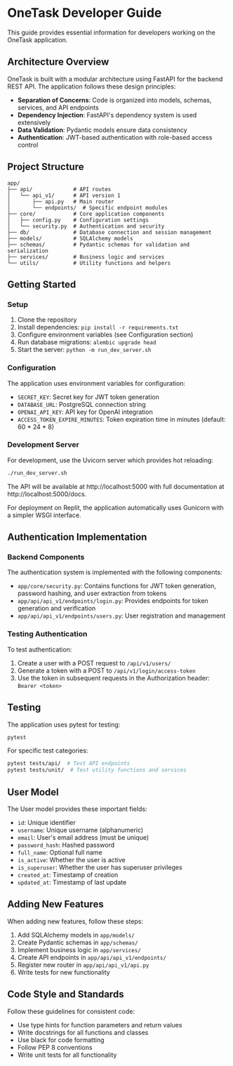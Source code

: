 # OneTask Developer Guide

This guide provides essential information for developers working on the OneTask application.

## Architecture Overview

OneTask is built with a modular architecture using FastAPI for the backend REST API. The application follows these design principles:

- **Separation of Concerns**: Code is organized into models, schemas, services, and API endpoints
- **Dependency Injection**: FastAPI's dependency system is used extensively
- **Data Validation**: Pydantic models ensure data consistency
- **Authentication**: JWT-based authentication with role-based access control

## Project Structure

```
app/
├── api/             # API routes
│   └── api_v1/      # API version 1
│       ├── api.py   # Main router
│       └── endpoints/  # Specific endpoint modules
├── core/            # Core application components
│   ├── config.py    # Configuration settings
│   └── security.py  # Authentication and security
├── db/              # Database connection and session management
├── models/          # SQLAlchemy models
├── schemas/         # Pydantic schemas for validation and serialization
├── services/        # Business logic and services
└── utils/           # Utility functions and helpers
```

## Getting Started

### Setup

1. Clone the repository
2. Install dependencies: `pip install -r requirements.txt`
3. Configure environment variables (see Configuration section)
4. Run database migrations: `alembic upgrade head`
5. Start the server: `python -m run_dev_server.sh`

### Configuration

The application uses environment variables for configuration:

- `SECRET_KEY`: Secret key for JWT token generation
- `DATABASE_URL`: PostgreSQL connection string
- `OPENAI_API_KEY`: API key for OpenAI integration
- `ACCESS_TOKEN_EXPIRE_MINUTES`: Token expiration time in minutes (default: 60 * 24 * 8)

### Development Server

For development, use the Uvicorn server which provides hot reloading:

```bash
./run_dev_server.sh
```

The API will be available at http://localhost:5000 with full documentation at http://localhost:5000/docs.

For deployment on Replit, the application automatically uses Gunicorn with a simpler WSGI interface.

## Authentication Implementation

### Backend Components

The authentication system is implemented with the following components:

- `app/core/security.py`: Contains functions for JWT token generation, password hashing, and user extraction from tokens
- `app/api/api_v1/endpoints/login.py`: Provides endpoints for token generation and verification
- `app/api/api_v1/endpoints/users.py`: User registration and management

### Testing Authentication

To test authentication:

1. Create a user with a POST request to `/api/v1/users/`
2. Generate a token with a POST to `/api/v1/login/access-token`
3. Use the token in subsequent requests in the Authorization header: `Bearer <token>`

## Testing

The application uses pytest for testing:

```bash
pytest
```

For specific test categories:

```bash
pytest tests/api/  # Test API endpoints
pytest tests/unit/  # Test utility functions and services
```

## User Model

The User model provides these important fields:

- `id`: Unique identifier
- `username`: Unique username (alphanumeric)
- `email`: User's email address (must be unique)
- `password_hash`: Hashed password
- `full_name`: Optional full name
- `is_active`: Whether the user is active
- `is_superuser`: Whether the user has superuser privileges
- `created_at`: Timestamp of creation
- `updated_at`: Timestamp of last update

## Adding New Features

When adding new features, follow these steps:

1. Add SQLAlchemy models in `app/models/`
2. Create Pydantic schemas in `app/schemas/`
3. Implement business logic in `app/services/`
4. Create API endpoints in `app/api/api_v1/endpoints/`
5. Register new router in `app/api/api_v1/api.py`
6. Write tests for new functionality

## Code Style and Standards

Follow these guidelines for consistent code:

- Use type hints for function parameters and return values
- Write docstrings for all functions and classes
- Use black for code formatting
- Follow PEP 8 conventions
- Write unit tests for all functionality